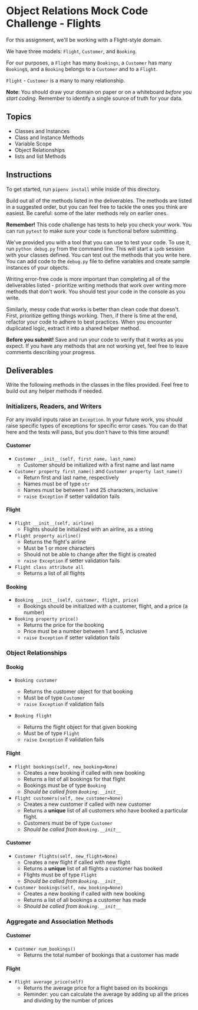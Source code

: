 # Object Relations Mock Code Challenge - Flights

For this assignment, we'll be working with a Flight-style domain.

We have three models: `Flight`, `Customer`, and `Booking`.

For our purposes, a `Flight` has many `Bookings`, a `Customer` has many
`Booking`s, and a `Booking` belongs to a `Customer` and to a `Flight`.

`Flight` - `Customer` is a many to many relationship.

**Note**: You should draw your domain on paper or on a whiteboard _before you
start coding_. Remember to identify a single source of truth for your data.

## Topics

- Classes and Instances
- Class and Instance Methods
- Variable Scope
- Object Relationships
- lists and list Methods

## Instructions

To get started, run `pipenv install` while inside of this directory.

Build out all of the methods listed in the deliverables. The methods are listed
in a suggested order, but you can feel free to tackle the ones you think are
easiest. Be careful: some of the later methods rely on earlier ones.

**Remember!** This code challenge has tests to help you check your work. You
can run `pytest` to make sure your code is functional before submitting.

We've provided you with a tool that you can use to test your code. To use it,
run `python debug.py` from the command line. This will start a `ipdb` session
with your classes defined. You can test out the methods that you write here. You
can add code to the `debug.py` file to define variables and create sample
instances of your objects.

Writing error-free code is more important than completing all of the
deliverables listed - prioritize writing methods that work over writing more
methods that don't work. You should test your code in the console as you write.

Similarly, messy code that works is better than clean code that doesn't. First,
prioritize getting things working. Then, if there is time at the end, refactor
your code to adhere to best practices. When you encounter duplicated logic,
extract it into a shared helper method.

**Before you submit!** Save and run your code to verify that it works as you
expect. If you have any methods that are not working yet, feel free to leave
comments describing your progress.

## Deliverables

Write the following methods in the classes in the files provided. Feel free to
build out any helper methods if needed.

### Initializers, Readers, and Writers

For any invalid inputs raise an `Exception`. In your future work, you should
raise specific types of exceptions for specific error cases. You can do that
here and the tests will pass, but you don't have to this time around!

#### Customer

- `Customer __init__(self, first_name, last_name)`
  - Customer should be initialized with a first name and last name
- `Customer property first_name()` and `Customer property last_name()`
  - Return first and last name, respectively
  - Names must be of type `str`
  - Names must be between 1 and 25 characters, inclusive
  - `raise Exception` if setter validation fails

#### Flight

- `Flight __init__(self, airline)`
  - Flights should be initialized with an airline, as a string
- `Flight property airline()`
  - Returns the flight's airline
  - Must be 1 or more characters
  - Should not be able to change after the flight is created
  - `raise Exception` if setter validation fails
- `Flight class attribute all`
  - Returns a list of all flights

#### Booking

- `Booking __init__(self, customer, flight, price)`
  - Bookings should be initialized with a customer, flight, and a price (a number)
- `Booking property price()`
  - Returns the price for the booking
  - Price must be a number between 1 and 5, inclusive
  - `raise Exception` if setter validation fails

### Object Relationships

#### Bookig

- `Booking customer`
  - Returns the customer object for that booking
  - Must be of type `Customer`
  - `raise Exception` if validation fails
  
- `Booking flight`
  - Returns the flight object for that given booking
  - Must be of type `Flight`
  - `raise Exception` if validation fails

#### Flight

- `Flight bookings(self, new_booking=None)`
  - Creates a new booking if called with new booking
  - Returns a list of all bookings for that flight
  - Bookings must be of type `Booking`
  - _Should be called from `Booking.__init__`_
- `Flight customers(self, new_customer=None)`
  - Creates a new customer if called with new customer
  - Returns a **unique** list of all customers who have booked a particular flight.
  - Customers must be of type `Customer`
  - _Should be called from `Booking.__init__`_

#### Customer

- `Customer flights(self, new_flight=None)`
  - Creates a new flight if called with new flight
  - Returns a **unique** list of all flights a customer has booked
  - Flights must be of type `Flight`
  - _Should be called from `Booking.__init__`_
- `Customer bookings(self, new_booking=None)`
  - Creates a new booking if called with new booking
  - Returns a list of all bookings a customer has made
  - _Should be called from `Booking.__init__`_

### Aggregate and Association Methods

#### Customer

- `Customer num_bookings()`
  - Returns the total number of bookings that a customer has made

#### Flight

- `Flight average_price(self)`
  - Returns the average price for a flight based on its bookings
  - Reminder: you can calculate the average by adding up all the prices and
    dividing by the number of prices